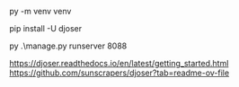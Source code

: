 py -m venv venv

pip install -U djoser

py .\manage.py runserver 8088

https://djoser.readthedocs.io/en/latest/getting_started.html
https://github.com/sunscrapers/djoser?tab=readme-ov-file
